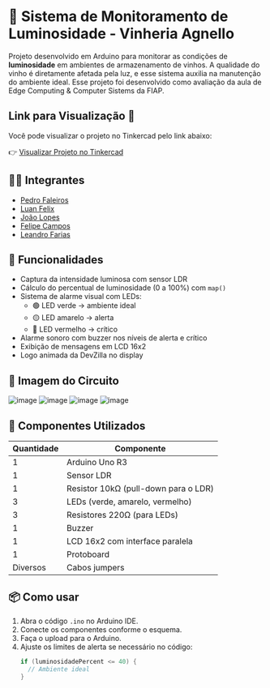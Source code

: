 # 🍷 Sistema de Monitoramento de Luminosidade - Vinheria Agnello

Projeto desenvolvido em Arduino para monitorar as condições de **luminosidade** em ambientes de armazenamento de vinhos. A qualidade do vinho é diretamente afetada pela luz, e esse sistema auxilia na manutenção do ambiente ideal.
Esse projeto foi desenvolvido como avaliação da aula de Edge Computing & Computer Sistems da FIAP.

## Link para Visualização 🔗

Você pode visualizar o projeto no Tinkercad pelo link abaixo:

👉 [Visualizar Projeto no Tinkercad](https://www.tinkercad.com/things/jV5w3iEgfAq-cp1-vinheria-agnello?sharecode=q0mPI88NLpmLmgYG8AyLep92nI3L8V3z_jZAmbArU0s)

## 🙋‍♂️ Integrantes

- [Pedro Faleiros](https://github.com/pedrofaleirosss)
- [Luan Felix](https://github.com/luansfff)
- [João Lopes](https://github.com/Joaolopes1311)
- [Felipe Campos](https://github.com/camp0s0s)
- [Leandro Farias](https://github.com/leofkin)

## 🔧 Funcionalidades

- Captura da intensidade luminosa com sensor LDR
- Cálculo do percentual de luminosidade (0 a 100%) com `map()`
- Sistema de alarme visual com LEDs:
  - 🟢 LED verde → ambiente ideal
  - 🟡 LED amarelo → alerta
  - 🔴 LED vermelho → crítico
- Alarme sonoro com buzzer nos níveis de alerta e crítico
- Exibição de mensagens em LCD 16x2
- Logo animada da DevZilla no display

## 📸 Imagem do Circuito

![image](https://github.com/user-attachments/assets/698576e6-440c-45fd-ae5f-f71bb5559219)
![image](https://github.com/user-attachments/assets/df155879-0874-4429-b073-c200e6193618)
![image](https://github.com/user-attachments/assets/75fd7cfa-8b16-4804-b421-bad39c52ebd0)
![image](https://github.com/user-attachments/assets/e0771108-588b-4301-abfc-45674bc8ac0e)

## 🧪 Componentes Utilizados

| Quantidade | Componente             |
|------------|------------------------|
| 1          | Arduino Uno R3         |
| 1          | Sensor LDR             |
| 1          | Resistor 10kΩ (pull-down para o LDR) |
| 3          | LEDs (verde, amarelo, vermelho) |
| 3          | Resistores 220Ω (para LEDs) |
| 1          | Buzzer                 |
| 1          | LCD 16x2 com interface paralela |
| 1          | Protoboard             |
| Diversos   | Cabos jumpers          |  

## 📦 Como usar

1. Abra o código `.ino` no Arduino IDE.
2. Conecte os componentes conforme o esquema.
3. Faça o upload para o Arduino.
4. Ajuste os limites de alerta se necessário no código:
   ```cpp
   if (luminosidadePercent <= 40) {
     // Ambiente ideal
   }
